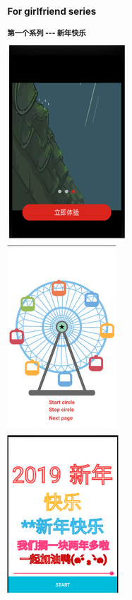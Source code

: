 ## For girlfriend series

### 第一个系列 --- 新年快乐

​	![image](https://raw.githubusercontent.com/KongWiki/appForGF/master/pic/1.png)



![image](https://raw.githubusercontent.com/KongWiki/appForGF/master/pic/2.png)

![image](https://raw.githubusercontent.com/KongWiki/appForGF/master/pic/3.png)